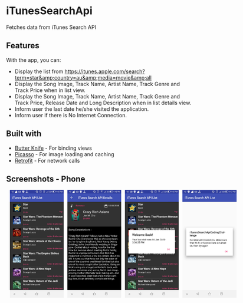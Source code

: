 # iTunesSearchApi

Fetches data from iTunes Search API 

## Features

With the app, you can:

* Display the list from https://itunes.apple.com/search?term=star&amp;country=au&amp;media=movie&amp;all 
* Display the Song Image, Track Name, Artist Name, Track Genre and Track Price when in list view.
* Display the Song Image, Track Name, Artist Name, Track Genre and Track Price, Release Date and Long Description when in list details view.
* Inform user the last date he/she visited the application.
* Inform user if there is No Internet Connection.

## Built with

* [Butter Knife](http://jakewharton.github.io/butterknife/) - For binding views
* [Picasso](http://square.github.io/picasso/) - For image loading and caching
* [Retrofit](http://square.github.io/retrofit/) - For network calls

## Screenshots - Phone

<div style="display:flex;" >
<img style="margin-left:10px;" src="screenshots/Screenshot1.jpg" width="29%" >
<img style="margin-left:10px;" src="screenshots/Screenshot2.jpg" width="29%" >
<img style="margin-left:10px;" src="screenshots/Screenshot3.jpg" width="29%" >
<img style="margin-left:10px;" src="screenshots/Screenshot4.jpg" width="29%" >
